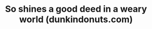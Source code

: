 ---
ee_id: '4130'
site: '1'
type: '2'
url: 2014-032-so-shines-a-good-deed-in-a-weary-world
title: So shines a good deed in a weary world (dunkindonuts.com)
year: '2014'
display_year: '2014'
medium: Single channel video
dims: Vaiable
pitch: "​Surfing around dunkindonuts.com…..."
ps:
live_url:
related:
youtube:
related_code:
imgs: dunkin-2014-032-digital-2-database-ih.jpg
subheading:
download:
add_credit:
add_credits:
commission:
layout: things-i-made
---